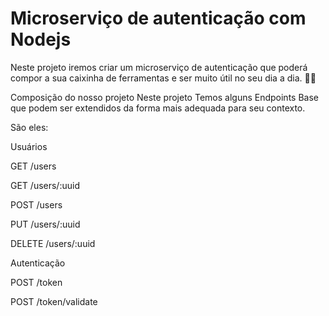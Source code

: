 # Microserviço de autenticação com Nodejs

Neste projeto iremos criar um microserviço de autenticação que poderá compor a sua caixinha de ferramentas e ser muito útil no seu dia a dia. 🔨🔧

Composição do nosso projeto
Neste projeto Temos alguns Endpoints Base que podem ser extendidos da forma mais adequada para seu contexto.

São eles:

Usuários

GET /users

GET /users/:uuid

POST /users

PUT /users/:uuid

DELETE /users/:uuid

Autenticação

POST /token

POST /token/validate
